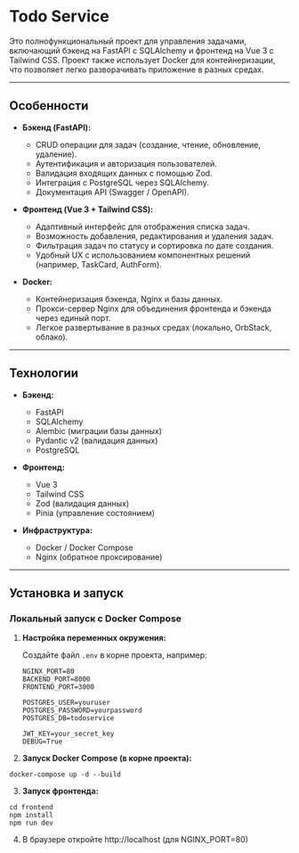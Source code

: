 # Todo Service

Это полнофункциональный проект для управления задачами, включающий бэкенд на FastAPI с SQLAlchemy и фронтенд на Vue 3 с Tailwind CSS. Проект также использует Docker для контейнеризации, что позволяет легко разворачивать приложение в разных средах.

---

## Особенности

- **Бэкенд (FastAPI):**
  - CRUD операции для задач (создание, чтение, обновление, удаление).
  - Аутентификация и авторизация пользователей.
  - Валидация входящих данных с помощью Zod.
  - Интеграция с PostgreSQL через SQLAlchemy.
  - Документация API (Swagger / OpenAPI).

- **Фронтенд (Vue 3 + Tailwind CSS):**
  - Адаптивный интерфейс для отображения списка задач.
  - Возможность добавления, редактирования и удаления задач.
  - Фильтрация задач по статусу и сортировка по дате создания.
  - Удобный UX с использованием компонентных решений (например, TaskCard, AuthForm).

- **Docker:**
  - Контейнеризация бэкенда, Nginx и базы данных.
  - Прокси-сервер Nginx для объединения фронтенда и бэкенда через единый порт.
  - Легкое развертывание в разных средах (локально, OrbStack, облако).

---

## Технологии

- **Бэкенд:**  
  - FastAPI  
  - SQLAlchemy  
  - Alembic (миграции базы данных)
  - Pydantic v2 (валидация данных)  
  - PostgreSQL

- **Фронтенд:**  
  - Vue 3
  - Tailwind CSS
  - Zod (валидация данных)  
  - Pinia (управление состоянием)
  
- **Инфраструктура:**  
  - Docker / Docker Compose  
  - Nginx (обратное проксирование)

---

## Установка и запуск

### Локальный запуск с Docker Compose

1. **Настройка переменных окружения:**

   Создайте файл `.env` в корне проекта, например:
   ```env
   NGINX_PORT=80
   BACKEND_PORT=8000
   FRONTEND_PORT=3000

   POSTGRES_USER=youruser
   POSTGRES_PASSWORD=yourpassword
   POSTGRES_DB=todoservice

   JWT_KEY=your_secret_key
   DEBUG=True
   ```
2. **Запуск Docker Compose (в корне проекта):**
```shell 
docker-compose up -d --build
```
3. **Запуск фронтенда:**
```shell 
cd frontend
npm install
npm run dev
```
4. В браузере откройте http://localhost (для NGINX_PORT=80)